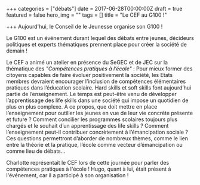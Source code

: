 +++
categories = ["débats"]
date = 2017-06-28T00:00:00Z
draft = true
featured = false
hero_img = ""
tags = []
title = "Le CEF au G100 !"

+++
Aujourd'hui, le Conseil de le Jeunesse organise son G100 ! 

Le G100 est un événement durant lequel des débats entre jeunes, décideurs politiques et experts thématiques prennent place pour créer la société de demain ! 

Le CEF a animé un atelier en présence du SeGEC et de JEC sur la thématique des _"Compétences pratiques à l’école"_ : Pour mieux former des citoyens capables de faire évoluer positivement la société, les Etats membres devraient encourager l’inclusion de compétences élémentaires pratiques dans l’éducation scolaire. Hard skills et soft skills font aujourd’hui partie de l’enseignement. Le temps est peut-être venu de développer l’apprentissage des life skills dans une société qui impose un quotidien de plus en plus complexe. À ce propos, que doit mettre en place l’enseignement pour outiller les jeunes en vue de leur vie concrète présente et future ? Comment concilier les programmes scolaires toujours plus chargés et le souhait d’un apprentissage des life skills ? Comment l’enseignement peut-il contribuer concrètement à l’émancipation sociale ? Ces questions permettront d’aborder de nombreux thèmes, comme le lien entre la théorie et la pratique, l’école comme vecteur d’émancipation ou comme lieu de débats…  
  
Charlotte représentait le CEF lors de cette journée pour parler des compétences pratiques à l'école ! Hugo, quant à lui, était présent à l'événement, car il a participé à son organisation !